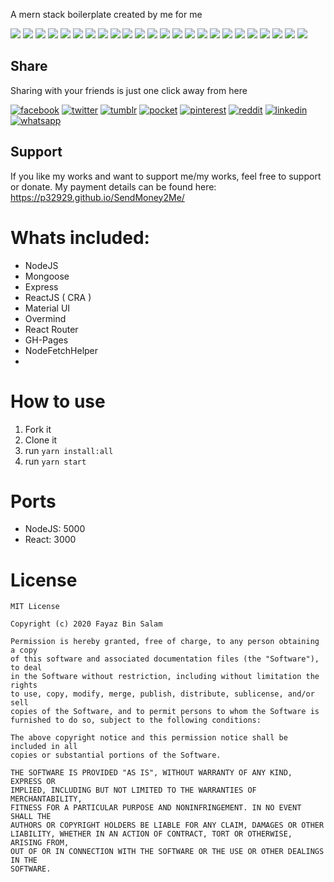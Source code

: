 A mern stack boilerplate created by me for me

[![](https://badgen.net/github/release/p32929/mern-p32929)]() [![](https://badgen.net/github/release/p32929/mern-p32929/stable)]() [![](https://badgen.net/github/tag/p32929/mern-p32929)]() [![](https://badgen.net/github/watchers/p32929/mern-p32929)]() [![](https://badgen.net/github/checks/p32929/mern-p32929)]() [![](https://badgen.net/github/status/p32929/mern-p32929)]() [![](https://badgen.net/github/stars/p32929/mern-p32929)]() [![](https://badgen.net/github/forks/p32929/mern-p32929)]() [![](https://badgen.net/github/issues/p32929/mern-p32929)]() [![](https://badgen.net/github/open-issues/p32929/mern-p32929)]() [![](https://badgen.net/github/closed-issues/p32929/mern-p32929)]() [![](https://badgen.net/github/label-issues/p32929/mern-p32929/help-wanted/open)]() [![](https://badgen.net/github/prs/p32929/mern-p32929)]() [![](https://badgen.net/github/open-prs/p32929/mern-p32929)]() [![](https://badgen.net/github/closed-prs/p32929/mern-p32929)]() [![](https://badgen.net/github/merged-prs/p32929/mern-p32929)]() [![](https://badgen.net/github/commits/p32929/mern-p32929)]() [![](https://badgen.net/github/last-commit/p32929/mern-p32929)]() [![](https://badgen.net/github/branches/p32929/mern-p32929)]() [![](https://badgen.net/github/releases/p32929/mern-p32929)]() [![](https://badgen.net/github/tags/p32929/mern-p32929)]() [![](https://badgen.net/github/license/p32929/mern-p32929)]() [![](https://badgen.net/github/contributors/p32929/mern-p32929)]() [![](https://badgen.net/github/dependents-pkg/p32929/mern-p32929)]() 

## Share
Sharing with your friends is just one click away from here

[![facebook](https://image.flaticon.com/icons/png/32/124/124010.png)](https://www.facebook.com/sharer/sharer.php?u=https://github.com/p32929/mern-p32929)
[![twitter](https://image.flaticon.com/icons/png/32/124/124021.png)](https://twitter.com/intent/tweet?source=https://github.com/p32929/mern-p32929)
[![tumblr](https://image.flaticon.com/icons/png/32/124/124012.png)](https://www.tumblr.com/share?v=3&u=https://github.com/p32929/mern-p32929)
[![pocket](https://image.flaticon.com/icons/png/32/732/732238.png)](https://getpocket.com/save?url=https://github.com/p32929/mern-p32929)
[![pinterest](https://image.flaticon.com/icons/png/32/124/124039.png)](https://pinterest.com/pin/create/button/?url=https://github.com/p32929/mern-p32929)
[![reddit](https://image.flaticon.com/icons/png/32/2111/2111589.png)](https://www.reddit.com/submit?url=https://github.com/p32929/mern-p32929)
[![linkedin](https://image.flaticon.com/icons/png/32/1409/1409945.png)](https://www.linkedin.com/shareArticle?mini=true&url=https://github.com/p32929/mern-p32929)
[![whatsapp](https://image.flaticon.com/icons/png/32/733/733585.png)](https://api.whatsapp.com/send?text=https://github.com/p32929/mern-p32929)

## Support
If you like my works and want to support me/my works, feel free to support or donate. My payment details can be found here: https://p32929.github.io/SendMoney2Me/

# Whats included:
* NodeJS
* Mongoose
* Express
* ReactJS ( CRA )
* Material UI
* Overmind
* React Router
* GH-Pages
* NodeFetchHelper
*

# How to use
1. Fork it
2. Clone it
3. run `yarn install:all`
4. run `yarn start`

# Ports
* NodeJS: 5000
* React: 3000

# License
```
MIT License

Copyright (c) 2020 Fayaz Bin Salam

Permission is hereby granted, free of charge, to any person obtaining a copy
of this software and associated documentation files (the "Software"), to deal
in the Software without restriction, including without limitation the rights
to use, copy, modify, merge, publish, distribute, sublicense, and/or sell
copies of the Software, and to permit persons to whom the Software is
furnished to do so, subject to the following conditions:

The above copyright notice and this permission notice shall be included in all
copies or substantial portions of the Software.

THE SOFTWARE IS PROVIDED "AS IS", WITHOUT WARRANTY OF ANY KIND, EXPRESS OR
IMPLIED, INCLUDING BUT NOT LIMITED TO THE WARRANTIES OF MERCHANTABILITY,
FITNESS FOR A PARTICULAR PURPOSE AND NONINFRINGEMENT. IN NO EVENT SHALL THE
AUTHORS OR COPYRIGHT HOLDERS BE LIABLE FOR ANY CLAIM, DAMAGES OR OTHER
LIABILITY, WHETHER IN AN ACTION OF CONTRACT, TORT OR OTHERWISE, ARISING FROM,
OUT OF OR IN CONNECTION WITH THE SOFTWARE OR THE USE OR OTHER DEALINGS IN THE
SOFTWARE.

```

